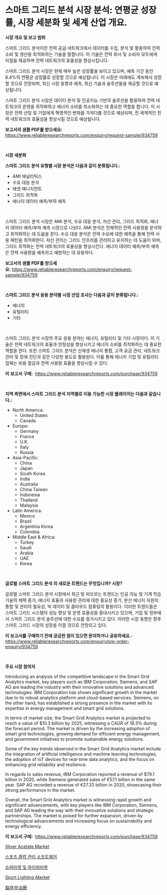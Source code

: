 <p><h1>스마트 그리드 분석 시장 분석: 연평균 성장률, 시장 세분화 및 세계 산업 개요.</h1></p><p><strong>시장 개요 및 보고 범위</strong></p>
<p><p>스마트 그리드 분석이란 전력 공급 네트워크에서 데이터를 수집, 분석 및 활용하여 전력 소비 및 생산을 최적화하는 기술을 말합니다. 이 기술은 전력 회사 및 소비자 모두에게 이점을 제공하며 전력 네트워크의 효율성을 향상시킵니다.</p><p>스마트 그리드 분석 시장은 현재 매우 높은 성장률을 보이고 있으며, 예측 기간 동안 8.4%의 연평균 성장률로 성장할 것으로 예상됩니다. 이 시장은 미래에도 계속해서 성장할 것으로 전망되며, 최신 시장 동향과 예측, 최신 기술과 솔루션들을 제공할 것으로 예상됩니다.</p><p>스마트 그리드 분석 시장은 데이터 분석 및 인공지능 기반의 솔루션을 활용하여 전력 네트워크의 운영을 최적화하고 에너지 소비를 최소화하는 데 중요한 역할을 합니다. 이 시장은 전력 산업 및 기업에게 혁명적인 변화를 가져다줄 것으로 예상되며, 전 세계적인 전력 네트워크의 효율성을 향상시킬 것으로 예상됩니다.</p></p>
<p><strong>보고서의 샘플 PDF를 받으세요:</strong> <a href="https://www.reliableresearchreports.com/enquiry/request-sample/934759">https://www.reliableresearchreports.com/enquiry/request-sample/934759</a></p>
<p>&nbsp;</p>
<p><strong>시장 세분화</strong></p>
<p><strong>스마트 그리드 분석 유형별 시장 분석은 다음과 같이 분류됩니다.:</strong></p>
<p><ul><li>AMI 애널리틱스</li><li>수요 대응 분석</li><li>애셋 매니지먼트</li><li>그리드 최적화</li><li>에너지 데이터 예측/부하 예측</li></ul></p>
<p>&nbsp;</p>
<p><p>스마트 그리드 분석 시장은 AMI 분석, 수요 대응 분석, 자산 관리, 그리드 최적화, 에너지 데이터 예측/부하 예측 시장으로 나뉜다. AMI 분석은 전체적인 전력 사용량을 분석하고 최적화하는 데 도움을 준다. 수요 대응 분석은 전력 수요에 대한 예측을 통해 전력 사용 패턴을 최적화한다. 자산 관리는 그리드 인프라를 관리하고 유지하는 데 도움이 되며, 그리드 최적화는 전력 네트워크의 효율성을 향상시킨다. 에너지 데이터 예측/부하 예측은 전력 사용량을 예측하고 예방하는 데 유용하다.</p></p>
<p><strong>보고서의 샘플 PDF를 받으세요:</strong>&nbsp;<a href="https://www.reliableresearchreports.com/enquiry/request-sample/934759">https://www.reliableresearchreports.com/enquiry/request-sample/934759</a></p>
<p>&nbsp;</p>
<p><strong> 스마트 그리드 분석 응용 분야별 시장 산업 조사는 다음과 같이 분류됩니다.:</strong></p>
<p><ul><li>에너지</li><li>유틸리티</li><li>기타</li></ul></p>
<p>&nbsp;</p>
<p><p>스마트 그리드 분석 시장의 주요 응용 분야는 에너지, 유틸리티 및 기타 시장이다. 이 기술은 전력 네트워크의 효율과 안정성을 향상시키고 에너지 소비를 최적화하는 데 중요한 역할을 한다. 또한 스마트 그리드 분석은 신재생 에너지 통합, 고객 요금 관리, 네트워크 관리 및 장애 진단과 같은 다양한 용도로 활용된다. 이를 통해 에너지 기업 및 유틸리티 업체는 비용 절감과 전력 사용량 효율을 향상시킬 수 있다.</p></p>
<p><strong>이 보고서 구매:</strong>&nbsp; <a href="https://www.reliableresearchreports.com/purchase/934759">https://www.reliableresearchreports.com/purchase/934759</a></p>
<p>&nbsp;</p>
<p><strong>지역 측면에서 스마트 그리드 분석 지역별로 이용 가능한 시장 플레이어는 다음과 같습니다.:</strong></p>
<p><ul>
    <li>
        North America:
        <ul>
            <li>United States</li>
            <li>Canada</li>
        </ul>
    </li>
    <li>
        Europe:
        <ul>
            <li>Germany</li>
            <li>France</li>
            <li>U.K.</li>
            <li>Italy</li>
            <li>Russia</li>
        </ul>
    </li>
    <li>
        Asia-Pacific:
        <ul>
            <li>China</li>
            <li>Japan</li>
            <li>South Korea</li>
            <li>India</li>
            <li>Australia</li>
            <li>China Taiwan</li>
            <li>Indonesia</li>
            <li>Thailand</li>
            <li>Malaysia</li>
        </ul>
    </li>
    <li>
        Latin America:
        <ul>
            <li>Mexico</li>
            <li>Brazil</li>
            <li>Argentina Korea</li>
            <li>Colombia</li>
        </ul>
    </li>
    <li>
        Middle East & Africa:
        <ul>
            <li>Turkey</li>
            <li>Saudi</li>
            <li>Arabia</li>
            <li>UAE</li>
            <li>Korea</li>
        </ul>
    </li>
    </ul></p>
<p>&nbsp;</p>
<p><strong>글로벌 스마트 그리드 분석 의 새로운 트렌드는 무엇입니까? 시장?</strong></p>
<p><p>글로벌 스마트 그리드 분석 시장에서 최근 및 떠오르는 트렌드는 인공 지능 및 기계 학습 기술의 채택 증가, 에너지 효율과 사용량 관리에 대한 중요성 증가, 분산 에너지 자원의 통합 및 관리의 필요성, 빅 데이터 및 클라우드 컴퓨팅의 활용이다. 이러한 트렌드들은 스마트 그리드 시스템의 성능 향상 및 운영 효율성을 증대시키고 있으며, 기업 및 정부에서 스마트 그리드 분석 솔루션에 대한 수요를 증가시키고 있다. 이러한 시장 동향은 향후 스마트 그리드 시장의 성장을 이끌 것으로 전망되고 있다.</p></p>
<p><strong>이 보고서를 구매하기 전에 궁금한 점이 있으면 문의하거나 공유하세요.</strong>- <a href="https://www.reliableresearchreports.com/enquiry/pre-order-enquiry/934759">https://www.reliableresearchreports.com/enquiry/pre-order-enquiry/934759</a></p>
<p>&nbsp;</p>
<p><strong>주요 시장 참여자</strong></p>
<p><p>Introducing an analysis of the competitive landscape in the Smart Grid Analytics market, key players such as IBM Corporation, Siemens, and SAP AG are leading the industry with their innovative solutions and advanced technologies. IBM Corporation has shown significant growth in the market due to its robust analytics platform and cloud-based services. Siemens, on the other hand, has established a strong presence in the market with its expertise in energy management and smart grid solutions.</p><p>In terms of market size, the Smart Grid Analytics market is projected to reach a value of $10.3 billion by 2025, witnessing a CAGR of 18.3% during the forecast period. The market is driven by the increasing adoption of smart grid technologies, growing demand for efficient energy management, and government initiatives to promote sustainable energy solutions.</p><p>Some of the key trends observed in the Smart Grid Analytics market include the integration of artificial intelligence and machine learning technologies, the adoption of IoT devices for real-time data analytics, and the focus on enhancing grid reliability and resilience.</p><p>In regards to sales revenue, IBM Corporation reported a revenue of $79.1 billion in 2020, while Siemens generated sales of €57.1 billion in the same year. SAP AG recorded a revenue of €27.33 billion in 2020, showcasing their strong performance in the market.</p><p>Overall, the Smart Grid Analytics market is witnessing rapid growth and significant advancements, with key players like IBM Corporation, Siemens, and SAP AG leading the way with their innovative solutions and strategic partnerships. The market is poised for further expansion, driven by technological advancements and increasing focus on sustainability and energy efficiency.</p></p>
<p><strong>이 보고서 구매:</strong>&nbsp;&nbsp;<a href="https://www.reliableresearchreports.com/purchase/934759">https://www.reliableresearchreports.com/purchase/934759</a></p>
<p><p><a href="https://view.publitas.com/reportprime-1/global-silver-acetate-market-size-and-market-trends-insights-and-projections-from-2024-to-2031/">Silver Acetate Market</a></p><p><a href="https://github.com/vseigx30c9a1j/Market-Research-Report-List-1/blob/main/9325244184591.md">스포츠 클럽 관리 소프트웨어</a></p><p><a href="https://github.com/plelbej847484502/Market-Research-Report-List-1/blob/main/3592208184590.md">슈퍼마켓 및 하이퍼마켓</a></p><p><a href="https://github.com/marloy8/Market-Research-Report-List-3/blob/main/sport-lighting-market.md">Sport Lighting Market</a></p><p><a href="https://github.com/oafhukehf4709715/Market-Research-Report-List-1/blob/main/4973637184565.md">脳卒中治療</a></p></p>
